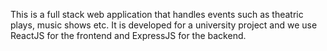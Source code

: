 This is a full stack web application that handles events such as theatric plays, music shows etc.
It is developed for a university project and we use ReactJS for the frontend and ExpressJS for the backend.